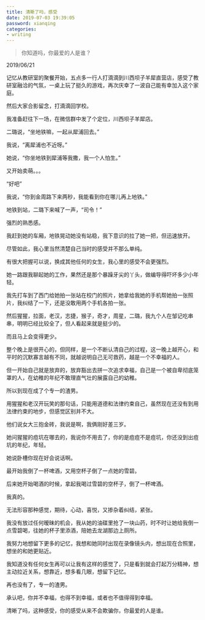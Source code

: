 ```yaml
---
title: 清晰了吗，感受
date: 2019-07-03 19:39:05
password: xianqing
categories:
- writing
---
```


<blockquote class="blockquote-center">你知道吗，你最爱的人是谁？</blockquote>
<!--more-->

2019/06/21

记忆从教研室的聚餐开始，五点多一行人打滴滴到川西坝子羊犀直营店，感受了教研室融洽的气氛，一桌上玩了挺久的游戏，再次庆幸了一波自己能有幸加入这个家庭。

然后大家合影留念，打滴滴回学校。

我准备赶往下一场，在微信群中发了个定位，川西坝子羊犀店。

二璐说，“坐地铁嘛，一起从犀浦回去。”

我说，“离犀浦也不近呀。”

她说，“你坐地铁到犀浦等我撒，我一个人怕生。”

又开始卖萌。。。

“好吧”

我说，“你到金周路下来两秒，我能看到你在哪儿再上地铁。”

地铁到站，二璐下来喊了一声，“司令！”

强烈的熟悉感。

我赶到她的车厢，地铁晃动她没有站稳，我下意识的拉了她一把，但迅速放开。

尽管如此，我心里当然清楚自己当时的感受并不那么单纯。

有很大把握可以说，换成其他任何的女生，我心里的感受不会更强烈。

她一路跟我聊起她的工作，果然还是那个暴躁牙尖的丫头，做编导得吓坏多少小年轻。

我先打车到了西门给她拍一张站在校门的照片，她拿给我她的手机帮她拍一张照片，我纠结了一下，还是没敢用两个手机各拍一张。

然后猩猩，拉面，老汉，志捷，猴子，奇才，周星，二璐，我九个人在邹记吃串串，明明已经比较全了，但人看起来就是挺少的。

而且马上会变得更少。

整个晚上是很开心的，但同样，是一个不断认清自己的过程，这一晚上越开心，和平时的沉默寡言越有不同，就越说明自己无可救药，越是一个不幸福的人。

但一开始自己就是放弃的，放弃豁出去拼一次追求幸福，自己是一个被自卑彻底笼罩的人，在幼稚的年纪不敢理直气壮的展露自己的幼稚。

所以到现在成了个专一的渣男。

用猩猩和老汉开玩笑的那句话，只能用道德和法律约束自己，虽然现在还没有到用法律约束的地步，但感觉区别并不大。

他们说女大三抱金砖，我说是啊，我俩刚好差三岁。

她问猩猩的痘坑在哪去的，我说你不用去了，你的是痘痘不是痘坑，你还没到出痘坑的年纪，年轻。

她说卧槽你现在好会说话啊。

最开始我倒了一杯啤酒，又用空杯子倒了一点她的雪碧。

后来她开始喝酒的时候，拿起我喝过雪碧的空杯子，倒了一杯啤酒。

我真的。

无法形容那种感觉，期待，心动，喜悦，又掺杂着纠结，紧张。

我没有放过任何暧昧的机会，我从她的油碟里抢了一块山药，时不时让她给我倒一点雪碧喝，往她的杯子里添酒，陪她去龙湖那边上厕所。

我努力地想留下更多的记忆，我想和她同时出现在录像镜头内，想出现在合照里，想坐的和她更贴近。

我知道没有任何女生再可以让我有这样的感觉了，只是看到就会打起万分精神，想主动拉近关系，想靠近，想多看几眼，想留下记忆。

再也没有了，专一的渣男。

承认吧，你并不幸福，也得不到幸福，或者也不值得得到幸福。

清晰了吗，这种感受，你的感受从来不会欺骗你，你最爱的人是谁。
